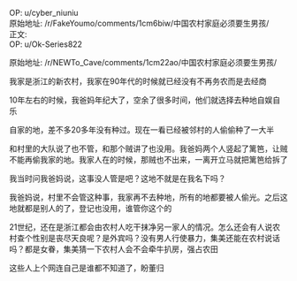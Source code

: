 
OP: u/cyber_niuniu  
原始地址: /r/FakeYoumo/comments/1cm6biw/中国农村家庭必须要生男孩/  
正文:  
OP: u/Ok-Series822  

 原始地址: /r/NEWTo_Cave/comments/1cm22ao/中国农村家庭必须要生男孩/  

我家是浙江的新农村，我家在90年代的时候就已经没有不再务农而是去经商

10年左右的时候，我爸妈年纪大了，空余了很多时间，他们就选择去种地自娱自乐

自家的地，差不多20多年没有种过。现在一看已经被邻村的人偷偷种了一大半

和村里的大队说了也不管，和那个贼讲了也没用。我爸妈两个人竖起了篱笆，让贼不能再偷我家的地。我家人在的时候，那贼也不出来，一离开立马就把篱笆给拆了

我当时问我爸妈说，这事没人管是吧？这地不就是在我名下吗？

我爸妈说，村里不会管这种事，我家再不去种地，所有的地都要被人偷光。之后这地就都是别人的了，登记也没用，谁管你这个的

21世纪，还在是浙江都会由农村人吃干抹净另一家人的情况。怎么还会有人说农村查个性别是丧尽天良呢？是外宾吗？没有男人行使暴力，集美还能在农村说话吗？都是女眷，集美猜一下农村人会不会牵牛扒房，强占农田

这些人上个网连自己是谁都不知道了，盼董归
